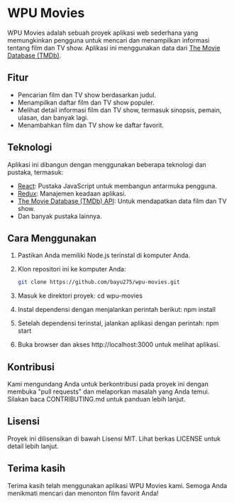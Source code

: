 # WPU Movies

WPU Movies adalah sebuah proyek aplikasi web sederhana yang memungkinkan pengguna untuk mencari dan menampilkan informasi tentang film dan TV show. Aplikasi ini menggunakan data dari [The Movie Database (TMDb)](https://www.themoviedb.org/).

## Fitur

- Pencarian film dan TV show berdasarkan judul.
- Menampilkan daftar film dan TV show populer.
- Melihat detail informasi film dan TV show, termasuk sinopsis, pemain, ulasan, dan banyak lagi.
- Menambahkan film dan TV show ke daftar favorit.

## Teknologi

Aplikasi ini dibangun dengan menggunakan beberapa teknologi dan pustaka, termasuk:

- [React](https://reactjs.org/): Pustaka JavaScript untuk membangun antarmuka pengguna.
- [Redux](https://redux.js.org/): Manajemen keadaan aplikasi.
- [The Movie Database (TMDb) API](https://www.themoviedb.org/documentation/api): Untuk mendapatkan data film dan TV show.
- Dan banyak pustaka lainnya.

## Cara Menggunakan

1. Pastikan Anda memiliki Node.js terinstal di komputer Anda.
2. Klon repositori ini ke komputer Anda:

   ```sh
   git clone https://github.com/bayu275/wpu-movies.git

3. Masuk ke direktori proyek:
   cd wpu-movies
4. Instal dependensi dengan menjalankan perintah berikut:
   npm install
5. Setelah dependensi terinstal, jalankan aplikasi dengan perintah:
   npm start
6. Buka browser dan akses http://localhost:3000 untuk melihat aplikasi.

## Kontribusi
Kami mengundang Anda untuk berkontribusi pada proyek ini dengan membuka "pull requests" dan melaporkan masalah yang Anda temui. Silakan baca CONTRIBUTING.md untuk panduan lebih lanjut.

## Lisensi
Proyek ini dilisensikan di bawah Lisensi MIT. Lihat berkas LICENSE untuk detail lebih lanjut.

## Terima kasih
Terima kasih telah menggunakan aplikasi WPU Movies kami. Semoga Anda menikmati mencari dan menonton film favorit Anda!
